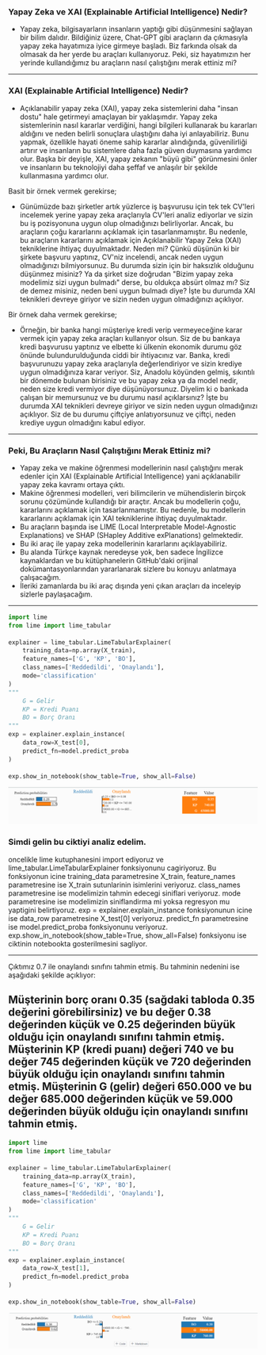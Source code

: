 ### Yapay Zeka ve XAI (Explainable Artificial Intelligence) Nedir?

- Yapay zeka, bilgisayarların insanların yaptığı gibi düşünmesini sağlayan bir bilim dalıdır. Bildiğiniz üzere, Chat-GPT gibi araçların da çıkmasıyla yapay zeka hayatımıza iyice girmeye başladı. Biz farkında olsak da olmasak da her yerde bu araçları kullanıyoruz. Peki, siz hayatımızın her yerinde kullandığımız bu araçların nasıl çalıştığını merak ettiniz mi?

---

### XAI (Explainable Artificial Intelligence) Nedir?

- Açıklanabilir yapay zeka (XAI), yapay zeka sistemlerini daha "insan dostu" hale getirmeyi amaçlayan bir yaklaşımdır. Yapay zeka sistemlerinin nasıl kararlar verdiğini, hangi bilgileri kullanarak bu kararları aldığını ve neden belirli sonuçlara ulaştığını daha iyi anlayabiliriz. Bunu yapmak, özellikle hayati öneme sahip kararlar alındığında, güvenilirliği artırır ve insanların bu sistemlere daha fazla güven duymasına yardımcı olur. Başka bir deyişle, XAI, yapay zekanın "büyü gibi" görünmesini önler ve insanların bu teknolojiyi daha şeffaf ve anlaşılır bir şekilde kullanmasına yardımcı olur.

Basit bir örnek vermek gerekirse;

- Günümüzde bazı şirketler artık yüzlerce iş başvurusu için tek tek CV'leri incelemek yerine yapay zeka araçlarıyla CV'leri analiz ediyorlar ve sizin bu iş pozisyonuna uygun olup olmadığınızı belirliyorlar.
  Ancak, bu araçların çoğu kararlarını açıklamak için tasarlanmamıştır. Bu nedenle, bu araçların kararlarını açıklamak için Açıklanabilir Yapay Zeka (XAI) tekniklerine ihtiyaç duyulmaktadır. Neden mi? Çünkü düşünün ki bir şirkete başvuru yaptınız, CV'niz incelendi, ancak neden uygun olmadığınızı bilmiyorsunuz. Bu durumda sizin için bir haksızlık olduğunu düşünmez misiniz?
  Ya da şirket size doğrudan "Bizim yapay zeka modelimiz sizi uygun bulmadı" derse, bu oldukça absürt olmaz mı?
  Siz de demez misiniz, neden beni uygun bulmadı diye?
  İşte bu durumda XAI teknikleri devreye giriyor ve sizin neden uygun olmadığınızı açıklıyor.

Bir örnek daha vermek gerekirse;

- Örneğin, bir banka hangi müşteriye kredi verip vermeyeceğine karar vermek için yapay zeka araçları kullanıyor olsun.
  Siz de bu bankaya kredi başvurusu yaptınız ve elbette ki ülkenin ekonomik durumu göz önünde bulundurulduğunda ciddi bir ihtiyacınız var.
  Banka, kredi başvurunuzu yapay zeka araçlarıyla değerlendiriyor ve sizin krediye uygun olmadığınıza karar veriyor.
  Siz, Anadolu köyünden gelmiş, sıkıntılı bir dönemde bulunan birisiniz ve bu yapay zeka ya da model nedir, neden size kredi vermiyor diye düşünüyorsunuz.
  Diyelim ki o bankada çalışan bir memursunuz ve bu durumu nasıl açıklarsınız?
  İşte bu durumda XAI teknikleri devreye giriyor ve sizin neden uygun olmadığınızı açıklıyor. Siz de bu durumu çiftçiye anlatıyorsunuz ve çiftçi, neden krediye uygun olmadığını kabul ediyor.

---

### Peki, Bu Araçların Nasıl Çalıştığını Merak Ettiniz mi?

- Yapay zeka ve makine öğrenmesi modellerinin nasıl çalıştığını merak edenler için XAI (Explainable Artificial Intelligence) yani açıklanabilir yapay zeka kavramı ortaya çıktı.
- Makine öğrenmesi modelleri, veri bilimcilerin ve mühendislerin birçok sorunu çözümünde kullandığı bir araçtır. Ancak bu modellerin çoğu, kararlarını açıklamak için tasarlanmamıştır. Bu nedenle, bu modellerin kararlarını açıklamak için XAI tekniklerine ihtiyaç duyulmaktadır.
- Bu araçların başında ise LIME (Local Interpretable Model-Agnostic Explanations) ve SHAP (SHapley Additive exPlanations) gelmektedir.
- Bu iki araç ile yapay zeka modellerinin kararlarını açıklayabiliriz.
- Bu alanda Türkçe kaynak neredeyse yok, ben sadece İngilizce kaynaklardan ve bu kütüphanelerin GitHub'daki orijinal dokümantasyonlarından yararlanarak sizlere bu konuyu anlatmaya çalışacağım.
- İleriki zamanlarda bu iki araç dışında yeni çıkan araçları da inceleyip sizlerle paylaşacağım.


---

```python
import lime
from lime import lime_tabular

explainer = lime_tabular.LimeTabularExplainer(
    training_data=np.array(X_train),
    feature_names=['G', 'KP', 'BO'],
    class_names=['Reddedildi', 'Onaylandı'],
    mode='classification'
)
"""
    G = Gelir
    KP = Kredi Puanı
    BO = Borç Oranı
"""
exp = explainer.explain_instance(
    data_row=X_test[0],
    predict_fn=model.predict_proba
)

exp.show_in_notebook(show_table=True, show_all=False)
```



![Lime Output 1](./output_img/lime_output_1.png)
### Simdi gelin bu ciktiyi analiz edelim.

oncelikle lime kutuphanesini import ediyoruz ve lime_tabular.LimeTabularExplainer fonksiyonunu cagiriyoruz.
Bu fonksiyonun icine training_data parametresine X_train, feature_names parametresine ise X_train sutunlarinin isimlerini veriyoruz.
class_names parametresine ise modelimizin tahmin edecegi siniflari veriyoruz.
mode parametresine ise modelimizin siniflandirma mi yoksa regresyon mu yaptigini belirtiyoruz.
exp = explainer.explain_instance fonksiyonunun icine ise data_row parametresine X_test[0] veriyoruz.
predict_fn parametresine ise model.predict_proba fonksiyonunu veriyoruz.
exp.show_in_notebook(show_table=True, show_all=False) fonksiyonu ise ciktinin notebookta gosterilmesini sagliyor.

---

Çıktımız 0.7 ile onaylandı sınıfını tahmin etmiş. Bu tahminin nedenini ise aşağıdaki şekilde açıklıyor:

Müşterinin borç oranı 0.35 (sağdaki tabloda 0.35 değerini görebilirsiniz) ve bu değer 0.38 değerinden küçük ve 0.25 değerinden büyük olduğu için onaylandı sınıfını tahmin etmiş.
Müşterinin KP (kredi puanı) değeri 740 ve bu değer 745 değerinden küçük ve 720 değerinden büyük olduğu için onaylandı sınıfını tahmin etmiş.
Müşterinin G (gelir) değeri 650.000 ve bu değer 685.000 değerinden küçük ve 59.000 değerinden büyük olduğu için onaylandı sınıfını tahmin etmiş.
---

```python
import lime
from lime import lime_tabular

explainer = lime_tabular.LimeTabularExplainer(
    training_data=np.array(X_train),
    feature_names=['G', 'KP', 'BO'],
    class_names=['Reddedildi', 'Onaylandı'],
    mode='classification'
)
"""
    G = Gelir
    KP = Kredi Puanı
    BO = Borç Oranı
"""
exp = explainer.explain_instance(
    data_row=X_test[1],
    predict_fn=model.predict_proba
)

exp.show_in_notebook(show_table=True, show_all=False)
```

![Lime Output 2](./output_img/lime_output_2.png)
